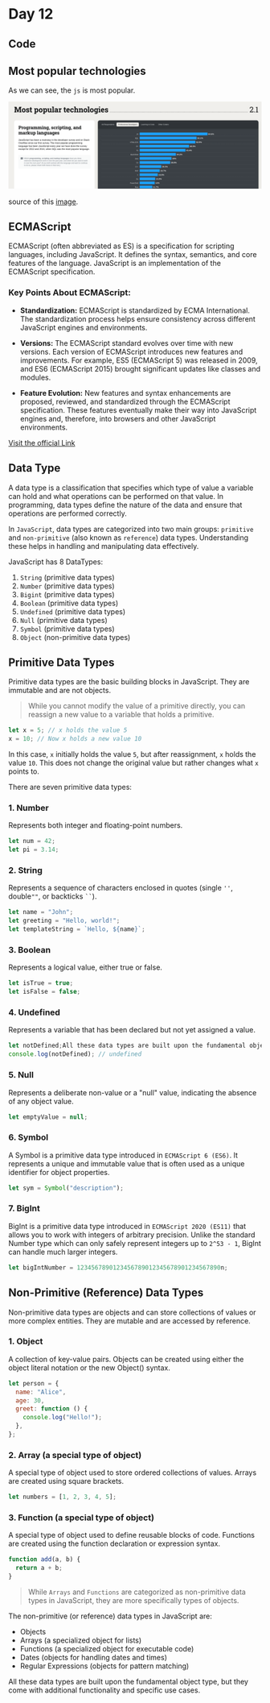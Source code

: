 # Day 12

## Code

## Most popular technologies

As we can see, the `js` is most popular.

![Most popular technologies](./assets/imp.png)

source of this [image](https://survey.stackoverflow.co/2024/technology#most-popular-technologies-language-prof).

## ECMAScript

ECMAScript (often abbreviated as ES) is a specification for scripting languages, including JavaScript. It defines the syntax, semantics, and core features of the language. JavaScript is an implementation of the ECMAScript specification.

### Key Points About ECMAScript:

- **Standardization:** ECMAScript is standardized by ECMA International. The standardization process helps ensure consistency across different JavaScript engines and environments.

- **Versions:** The ECMAScript standard evolves over time with new versions. Each version of ECMAScript introduces new features and improvements. For example, ES5 (ECMAScript 5) was released in 2009, and ES6 (ECMAScript 2015) brought significant updates like classes and modules.

- **Feature Evolution:** New features and syntax enhancements are proposed, reviewed, and standardized through the ECMAScript specification. These features eventually make their way into JavaScript engines and, therefore, into browsers and other JavaScript environments.

[Visit the official Link](https://ecma-international.org/publications-and-standards/standards/ecma-262/)

## Data Type

A data type is a classification that specifies which type of value a variable can hold and what operations can be performed on that value. In programming, data types define the nature of the data and ensure that operations are performed correctly.

In `JavaScript`, data types are categorized into two main groups: `primitive` and `non-primitive` (also known as `reference`) data types. Understanding these helps in handling and manipulating data effectively.

JavaScript has 8 DataTypes:

1. `String` (primitive data types)
2. `Number` (primitive data types)
3. `Bigint` (primitive data types)
4. `Boolean` (primitive data types)
5. `Undefined` (primitive data types)
6. `Null` (primitive data types)
7. `Symbol` (primitive data types)
8. `Object` (non-primitive data types)

## Primitive Data Types

Primitive data types are the basic building blocks in JavaScript. They are immutable and are not objects.

> While you cannot modify the value of a primitive directly, you can reassign a new value to a variable that holds a primitive.

```js
let x = 5; // x holds the value 5
x = 10; // Now x holds a new value 10
```

In this case, `x` initially holds the value `5`, but after reassignment, `x` holds the value `10`. This does not change the original value but rather changes what `x` points to.

There are seven primitive data types:

### 1. Number

Represents both integer and floating-point numbers.

```js
let num = 42;
let pi = 3.14;
```

### 2. String

Represents a sequence of characters enclosed in quotes (single `''`, double`""`, or backticks ` `` `).

```js
let name = "John";
let greeting = "Hello, world!";
let templateString = `Hello, ${name}`;
```

### 3. Boolean

Represents a logical value, either true or false.

```js
let isTrue = true;
let isFalse = false;
```

### 4. Undefined

Represents a variable that has been declared but not yet assigned a value.

```js
let notDefined;All these data types are built upon the fundamental object type, but they come with additional functionality and specific use cases.
console.log(notDefined); // undefined
```

### 5. Null

Represents a deliberate non-value or a "null" value, indicating the absence of any object value.

```js
let emptyValue = null;
```

### 6. Symbol

A Symbol is a primitive data type introduced in `ECMAScript 6 (ES6)`. It represents a unique and immutable value that is often used as a unique identifier for object properties.

```js
let sym = Symbol("description");
```

### 7. BigInt

BigInt is a primitive data type introduced in `ECMAScript 2020 (ES11)` that allows you to work with integers of arbitrary precision. Unlike the standard Number type which can only safely represent integers up to `2^53 - 1`, BigInt can handle much larger integers.

```js
let bigIntNumber = 1234567890123456789012345678901234567890n;
```

## Non-Primitive (Reference) Data Types

Non-primitive data types are objects and can store collections of values or more complex entities. They are mutable and are accessed by reference.

### 1. Object

A collection of key-value pairs. Objects can be created using either the object literal notation or the new Object() syntax.

```js
let person = {
  name: "Alice",
  age: 30,
  greet: function () {
    console.log("Hello!");
  },
};
```

### 2. Array (a special type of object)

A special type of object used to store ordered collections of values. Arrays are created using square brackets.

```js
let numbers = [1, 2, 3, 4, 5];
```

### 3. Function (a special type of object)

A special type of object used to define reusable blocks of code. Functions are created using the function declaration or expression syntax.

```js
function add(a, b) {
  return a + b;
}
```

> While `Arrays` and `Functions` are categorized as non-primitive data types in JavaScript, they are more specifically types of objects.

The non-primitive (or reference) data types in JavaScript are:

- Objects
- Arrays (a specialized object for lists)
- Functions (a specialized object for executable code)
- Dates (objects for handling dates and times)
- Regular Expressions (objects for pattern matching)

All these data types are built upon the fundamental object type, but they come with additional functionality and specific use cases.
